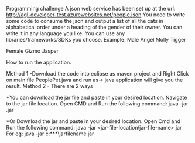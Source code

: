 Programming challenge
A json web service has been set up at the url: http://agl-developer-test.azurewebsites.net/people.json 
You need to write some code to consume the json and output a list of all the cats in alphabetical order under a heading of the gender of their owner. 
You can write it in any language you like. You can use any libraries/frameworks/SDKs you choose.
Example:
Male
Angel
Molly
Tigger

Female
Gizmo
Jasper

How to run the application.

Method 1 -Download the code into eclipse as maven project and Right Click on main file PeoplePet.java and run as-> java application will give you the result.
Method 2 - There are 2 ways

*You can download the jar file and paste in your desired location. 
Navigate to the jar file location.
Open CMD and Run the following command: java -jar <jar-file-name>.jar

*Or Download the jar and paste in your desired location.
Open Cmd and Run the following command: java -jar <jar-file-location\jar-file-name>.jar
For eg: java -jar c:\***\jarfilename.jar